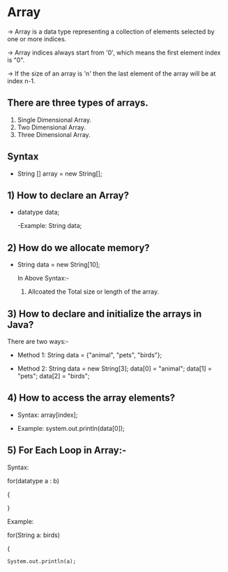 
# Array

-> Array is a data type representing a collection of elements selected by one or more indices.

-> Array indices always start from '0', which means the first element index is "0".

-> If the size of an array is 'n' then the last element of the array will be at index n-1.

## There are three types of arrays.
1) Single Dimensional Array.
2) Two Dimensional Array.
3) Three Dimensional Array.

## Syntax

* String [] array = new String[];  
         
## 1) How to declare an Array?

* datatype data;
     
     -Example: String data;

## 2) How do we allocate memory?

* String data = new String[10];

   In Above Syntax:-
   
   1) Allcoated the Total size or length of the array.

## 3) How to declare and initialize the arrays in Java?

There are two ways:-
* Method 1: String data = {"animal", "pets", "birds"};

* Method 2: String data = new String[3];
            data[0] = "animal";
            data[1] = "pets";
            data[2] = "birds";
## 4) How to access the array elements?
* Syntax: array[index];

* Example: system.out.println(data[0]);

## 5) For Each Loop in Array:-

Syntax:

 for(datatype a : b)
 
 {
    
 }

Example: 

for(String a: birds)
 
  {

    System.out.println(a);
